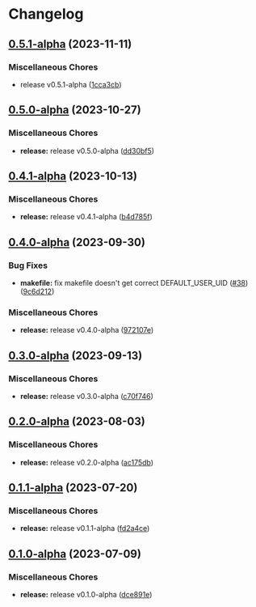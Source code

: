 # Changelog

## [0.5.1-alpha](https://github.com/instill-ai/core/compare/v0.5.0-alpha...v0.5.1-alpha) (2023-11-11)


### Miscellaneous Chores

* release v0.5.1-alpha ([1cca3cb](https://github.com/instill-ai/core/commit/1cca3cb8d6e65bf791838512f50864e72d776009))

## [0.5.0-alpha](https://github.com/instill-ai/core/compare/v0.4.1-alpha...v0.5.0-alpha) (2023-10-27)


### Miscellaneous Chores

* **release:** release v0.5.0-alpha ([dd30bf5](https://github.com/instill-ai/core/commit/dd30bf546bb79a8733d14df219658c4181af2e13))

## [0.4.1-alpha](https://github.com/instill-ai/core/compare/v0.4.0-alpha...v0.4.1-alpha) (2023-10-13)


### Miscellaneous Chores

* **release:** release v0.4.1-alpha ([b4d785f](https://github.com/instill-ai/core/commit/b4d785fe2c6ebbe74b5c6c87654a55abb6a6f7b3))

## [0.4.0-alpha](https://github.com/instill-ai/core/compare/v0.3.0-alpha...v0.4.0-alpha) (2023-09-30)


### Bug Fixes

* **makefile:** fix makefile doesn't get correct DEFAULT_USER_UID ([#38](https://github.com/instill-ai/core/issues/38)) ([9c6d212](https://github.com/instill-ai/core/commit/9c6d2128258770ad6669226f3f4bf38f4450ea93))


### Miscellaneous Chores

* **release:** release v0.4.0-alpha ([972107e](https://github.com/instill-ai/core/commit/972107e1a2bbcbdf9d22b10f98d86d4c18cbc481))

## [0.3.0-alpha](https://github.com/instill-ai/core/compare/v0.2.0-alpha...v0.3.0-alpha) (2023-09-13)


### Miscellaneous Chores

* **release:** release v0.3.0-alpha ([c70f746](https://github.com/instill-ai/core/commit/c70f746112a18d17c3d368a36d1603575c555f11))

## [0.2.0-alpha](https://github.com/instill-ai/core/compare/v0.1.1-alpha...v0.2.0-alpha) (2023-08-03)


### Miscellaneous Chores

* **release:** release v0.2.0-alpha ([ac175db](https://github.com/instill-ai/core/commit/ac175db408a918394b1767a514a3d836f3051b20))

## [0.1.1-alpha](https://github.com/instill-ai/core/compare/v0.1.0-alpha...v0.1.1-alpha) (2023-07-20)


### Miscellaneous Chores

* **release:** release v0.1.1-alpha ([fd2a4ce](https://github.com/instill-ai/core/commit/fd2a4cee9016cd64c6ced3211784981b373c8b29))

## [0.1.0-alpha](https://github.com/instill-ai/core/compare/v0.1.0-alpha...v0.1.0-alpha) (2023-07-09)


### Miscellaneous Chores

* **release:** release v0.1.0-alpha ([dce891e](https://github.com/instill-ai/core/commit/dce891e4abff68e204d64a5afb1597d927a61d71))
